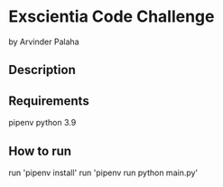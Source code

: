 # Exscientia Code Challenge
by Arvinder Palaha

## Description

## Requirements
pipenv
python 3.9

## How to run
run 'pipenv install'
run 'pipenv run python main.py'



